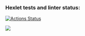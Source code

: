 ### Hexlet tests and linter status:
[![Actions Status](https://github.com/Ribeyra/python-project-49/actions/workflows/hexlet-check.yml/badge.svg)](https://github.com/Ribeyra/python-project-49/actions)

<a href="https://codeclimate.com/github/Ribeyra/python-project-49/maintainability"><img src="https://api.codeclimate.com/v1/badges/3d105c65b071d4b67b5c/maintainability" /></a>

<script async id="asciicast-Dzn5kc50Ev93Hb6IlKKxgPUeb" src="https://asciinema.org/a/Dzn5kc50Ev93Hb6IlKKxgPUeb.js"></script>
